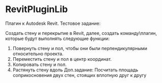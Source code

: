 # RevitPluginLib
Плагин к Autodesk Revit.
Тестовое задание: 

Создать стену и перекрытие в Revit, далее, создать команду\плагин, которые будут выполнять следующие функции:
1. Повернуть стену и пол, чтобы они были перпендикулярными относительно проекта.
2. Переместить стену и пол в центр координат.
3. Копировать стену и пол.
4. Растянуть стену вдоль
Доп.задание:
Посчитать площадь соприкосновения двух стен, стоящих вплотную друг к другу
